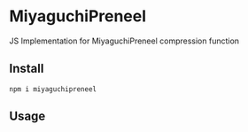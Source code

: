 # MiyaguchiPreneel
JS Implementation for MiyaguchiPreneel compression function

## Install

```
npm i miyaguchipreneel
```

## Usage

```

```
